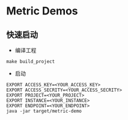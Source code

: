 # Metric Demos

## 快速启动

* 编译工程
```shell script
make build_project
```

* 启动
```shell script
EXPORT ACCESS_KEY=<YOUR_ACCESS_KEY>
EXPORT ACCESS_SECRITY=<YOUR_ACCESS_SECRITY>
EXPORT PROJECT=<YOUR_PROJECT>
EXPORT INSTANCE=<YOUR_INSTANCE>
EXPORT ENDPOINT=<YOUR_ENDPOINT>
java -jar target/metric-demo
```